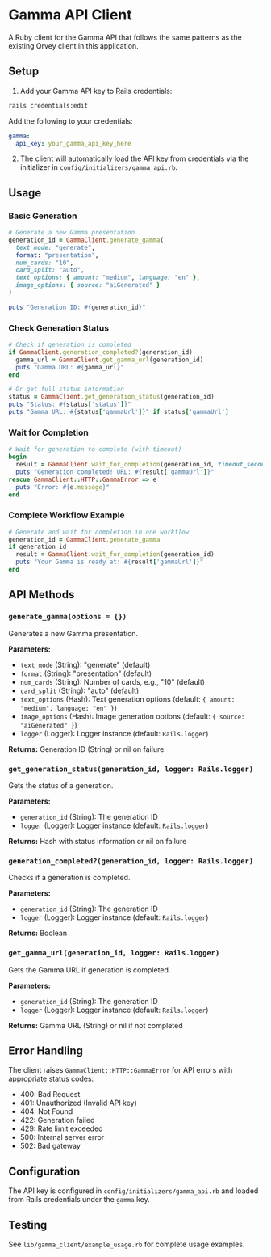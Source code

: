 # Gamma API Client

A Ruby client for the Gamma API that follows the same patterns as the existing Qrvey client in this application.

## Setup

1. Add your Gamma API key to Rails credentials:

```bash
rails credentials:edit
```

Add the following to your credentials:

```yaml
gamma:
  api_key: your_gamma_api_key_here
```

2. The client will automatically load the API key from credentials via the initializer in `config/initializers/gamma_api.rb`.

## Usage

### Basic Generation

```ruby
# Generate a new Gamma presentation
generation_id = GammaClient.generate_gamma(
  text_mode: "generate",
  format: "presentation",
  num_cards: "10",
  card_split: "auto",
  text_options: { amount: "medium", language: "en" },
  image_options: { source: "aiGenerated" }
)

puts "Generation ID: #{generation_id}"
```

### Check Generation Status

```ruby
# Check if generation is completed
if GammaClient.generation_completed?(generation_id)
  gamma_url = GammaClient.get_gamma_url(generation_id)
  puts "Gamma URL: #{gamma_url}"
end

# Or get full status information
status = GammaClient.get_generation_status(generation_id)
puts "Status: #{status['status']}"
puts "Gamma URL: #{status['gammaUrl']}" if status['gammaUrl']
```

### Wait for Completion

```ruby
# Wait for generation to complete (with timeout)
begin
  result = GammaClient.wait_for_completion(generation_id, timeout_seconds: 300, check_interval: 10)
  puts "Generation completed! URL: #{result['gammaUrl']}"
rescue GammaClient::HTTP::GammaError => e
  puts "Error: #{e.message}"
end
```

### Complete Workflow Example

```ruby
# Generate and wait for completion in one workflow
generation_id = GammaClient.generate_gamma
if generation_id
  result = GammaClient.wait_for_completion(generation_id)
  puts "Your Gamma is ready at: #{result['gammaUrl']}"
end
```

## API Methods

### `generate_gamma(options = {})`

Generates a new Gamma presentation.

**Parameters:**
- `text_mode` (String): "generate" (default)
- `format` (String): "presentation" (default)
- `num_cards` (String): Number of cards, e.g., "10" (default)
- `card_split` (String): "auto" (default)
- `text_options` (Hash): Text generation options (default: `{ amount: "medium", language: "en" }`)
- `image_options` (Hash): Image generation options (default: `{ source: "aiGenerated" }`)
- `logger` (Logger): Logger instance (default: `Rails.logger`)

**Returns:** Generation ID (String) or nil on failure

### `get_generation_status(generation_id, logger: Rails.logger)`

Gets the status of a generation.

**Parameters:**
- `generation_id` (String): The generation ID
- `logger` (Logger): Logger instance (default: `Rails.logger`)

**Returns:** Hash with status information or nil on failure

### `generation_completed?(generation_id, logger: Rails.logger)`

Checks if a generation is completed.

**Parameters:**
- `generation_id` (String): The generation ID
- `logger` (Logger): Logger instance (default: `Rails.logger`)

**Returns:** Boolean

### `get_gamma_url(generation_id, logger: Rails.logger)`

Gets the Gamma URL if generation is completed.

**Parameters:**
- `generation_id` (String): The generation ID
- `logger` (Logger): Logger instance (default: `Rails.logger`)

**Returns:** Gamma URL (String) or nil if not completed


## Error Handling

The client raises `GammaClient::HTTP::GammaError` for API errors with appropriate status codes:

- 400: Bad Request
- 401: Unauthorized (Invalid API key)
- 404: Not Found
- 422: Generation failed
- 429: Rate limit exceeded
- 500: Internal server error
- 502: Bad gateway

## Configuration

The API key is configured in `config/initializers/gamma_api.rb` and loaded from Rails credentials under the `gamma` key.

## Testing

See `lib/gamma_client/example_usage.rb` for complete usage examples.
